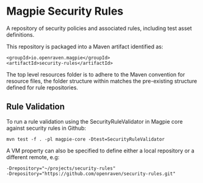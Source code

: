 # Magpie Security Rules

A repository of security policies and associated rules, including test asset definitions.

This repository is packaged into a Maven artifact identified as:

    <groupId>io.openraven.magpie</groupId>
    <artifactId>security-rules</artifactId>

The top level resources folder is to adhere to the Maven convention for resource files, the folder structure within
matches the pre-existing structure defined for rule repositories.

## Rule Validation

To run a rule validation using the SecurityRuleValidator in Magpie core against security rules in Github:

    mvn test -f . -pl magpie-core -Dtest=SecurityRuleValidator

A VM property can also be specified to define either a local repository or a different remote, e.g:

    -Drepository="~/projects/security-rules"
    -Drepository="https://github.com/openraven/security-rules.git"



